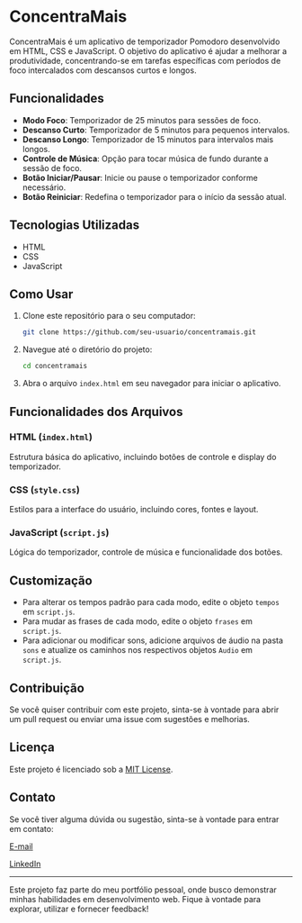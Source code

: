 # ConcentraMais

ConcentraMais é um aplicativo de temporizador Pomodoro desenvolvido em HTML, CSS e JavaScript. O objetivo do aplicativo é ajudar a melhorar a produtividade, concentrando-se em tarefas específicas com períodos de foco intercalados com descansos curtos e longos.

## Funcionalidades

- **Modo Foco**: Temporizador de 25 minutos para sessões de foco.
- **Descanso Curto**: Temporizador de 5 minutos para pequenos intervalos.
- **Descanso Longo**: Temporizador de 15 minutos para intervalos mais longos.
- **Controle de Música**: Opção para tocar música de fundo durante a sessão de foco.
- **Botão Iniciar/Pausar**: Inicie ou pause o temporizador conforme necessário.
- **Botão Reiniciar**: Redefina o temporizador para o início da sessão atual.

## Tecnologias Utilizadas

- HTML
- CSS
- JavaScript

## Como Usar

1. Clone este repositório para o seu computador:
    ```bash
    git clone https://github.com/seu-usuario/concentramais.git
    ```
2. Navegue até o diretório do projeto:
    ```bash
    cd concentramais
    ```
3. Abra o arquivo `index.html` em seu navegador para iniciar o aplicativo.

## Funcionalidades dos Arquivos

### HTML (`index.html`)

Estrutura básica do aplicativo, incluindo botões de controle e display do temporizador.

### CSS (`style.css`)

Estilos para a interface do usuário, incluindo cores, fontes e layout.

### JavaScript (`script.js`)

Lógica do temporizador, controle de música e funcionalidade dos botões.

## Customização

- Para alterar os tempos padrão para cada modo, edite o objeto `tempos` em `script.js`.
- Para mudar as frases de cada modo, edite o objeto `frases` em `script.js`.
- Para adicionar ou modificar sons, adicione arquivos de áudio na pasta `sons` e atualize os caminhos nos respectivos objetos `Audio` em `script.js`.

## Contribuição

Se você quiser contribuir com este projeto, sinta-se à vontade para abrir um pull request ou enviar uma issue com sugestões e melhorias.

## Licença

Este projeto é licenciado sob a [MIT License](LICENSE).

## Contato

Se você tiver alguma dúvida ou sugestão, sinta-se à vontade para entrar em contato:

[E-mail](danilo.silva@msn.com)

[LinkedIn](https://www.linkedin.com/in/ddcsilva/)

---

Este projeto faz parte do meu portfólio pessoal, onde busco demonstrar minhas habilidades em desenvolvimento web. Fique à vontade para explorar, utilizar e fornecer feedback!
